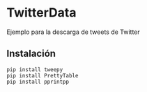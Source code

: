# TwitterData

Ejemplo para la descarga de tweets de Twitter

## Instalación 

```
pip install tweepy
pip install PrettyTable
pip install pprintpp
```

